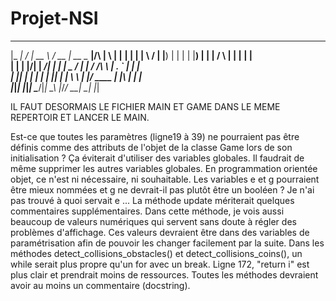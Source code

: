 # Projet-NSI
  _____ __  __ _____   ____  _____ _______       _   _ _______  
 |_   _|  \/  |  __ \ / __ \|  __ \__   __|/\   | \ | |__   __| 
   | | | \  / | |__) | |  | | |__) | | |  /  \  |  \| |  | |    
   | | | |\/| |  ___/| |  | |  _  /  | | / /\ \ | . ` |  | |    
  _| |_| |  | | |    | |__| | | \ \  | |/ ____ \| |\  |  | |    
 |_____|_|  |_|_|     \____/|_|  \_\ |_/_/    \_\_| \_|  |_|    
                                                                
IL FAUT DESORMAIS LE FICHIER MAIN ET GAME DANS LE MEME REPERTOIR ET LANCER LE MAIN.

Est-ce que toutes les paramètres (ligne19 à 39) ne pourraient pas être définis comme des attributs de l'objet de la classe Game lors de son initialisation ? Ça éviterait d'utiliser des variables globales. Il faudrait de même supprimer les autres variables globales. En programmation orientée objet, ce n'est ni nécessaire, ni souhaitable.
Les variables e et g pourraient être mieux nommées et g ne devrait-il pas plutôt être un booléen ? Je n'ai pas trouvé à quoi servait e ...
La méthode update mériterait quelques commentaires supplémentaires. Dans cette méthode, je vois aussi beaucoup de valeurs numériques qui servent sans doute à régler des problèmes d'affichage. Ces valeurs devraient être dans des variables de paramétrisation afin de pouvoir les changer facilement par la suite.
Dans les méthodes detect_collisions_obstacles() et detect_collisions_coins(), un while serait plus propre qu'un for avec un break.
Ligne 172, "return i" est plus clair et prendrait moins de ressources.
Toutes les méthodes devraient avoir au moins un commentaire (docstring).
